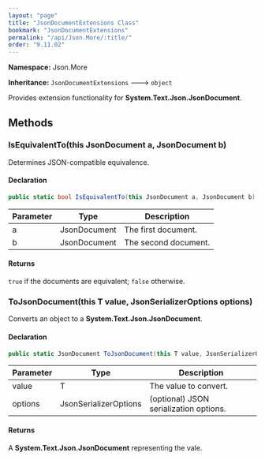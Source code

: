 ```yaml
---
layout: "page"
title: "JsonDocumentExtensions Class"
bookmark: "JsonDocumentExtensions"
permalink: "/api/Json.More/:title/"
order: "9.11.02"
---
```

**Namespace:** Json.More

**Inheritance:**
`JsonDocumentExtensions`
 🡒 
`object`

Provides extension functionality for **System.Text.Json.JsonDocument**.

## Methods

### IsEquivalentTo(this JsonDocument a, JsonDocument b)

Determines JSON-compatible equivalence.

#### Declaration

```c#
public static bool IsEquivalentTo(this JsonDocument a, JsonDocument b)
```

| Parameter | Type | Description |
|---|---|---|
| a | JsonDocument | The first document. |
| b | JsonDocument | The second document. |


#### Returns

`true` if the documents are equivalent; `false` otherwise.

### ToJsonDocument(this T value, JsonSerializerOptions options)

Converts an object to a **System.Text.Json.JsonDocument**.

#### Declaration

```c#
public static JsonDocument ToJsonDocument(this T value, JsonSerializerOptions options)
```

| Parameter | Type | Description |
|---|---|---|
| value | T | The value to convert. |
| options | JsonSerializerOptions | (optional) JSON serialization options. |


#### Returns

A **System.Text.Json.JsonDocument** representing the vale.

